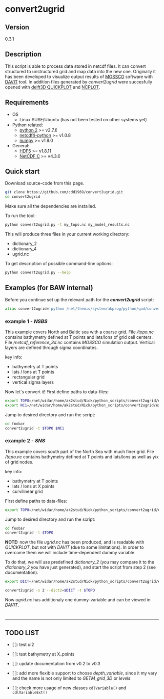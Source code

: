 # convert2ugrid
## Version
0.3.1

## Description
This script is able to process data stored in netcdf files. It can convert structured to unstructured grid and map data into the new one. Originally it has been developed to visualize output results of [MOSSCO](http://www.mossco.de/) software with [DAVIT](http://www.smileconsult.de/index.php?article_id=26&clang=1) tool. In addition files generated by *convert2ugrid* were succesfully opened with [delft3D QUICKPLOT](http://oss.deltares.nl/web/delft3d) and [NCPLOT](http://wiki.baw.de/methoden/index.php5/NCPLOT).

## Requirements

* OS
    * Linux SUSE/Ubuntu (has not been tested on other systems yet)
* Python related:
    * [python 2](https://www.python.org/) >= v2.7.6
    * [netcdf4-python](https://github.com/Unidata/netcdf4-python) >= v1.0.8
    * [numpy](http://www.numpy.org/) >= v1.8.0
* General:
    * [HDF5](https://www.hdfgroup.org/HDF5/) >= v1.8.11
    * [NetCDF C](https://github.com/Unidata/netcdf-c) >= v4.3.0


## Quick start
Download source-code from this page.
```sh
git clone https://github.com/cdd1969/convert2ugrid.git
cd convert2ugrid
```
Make sure all the dependencies are installed.

To run the tool:
```sh
python convert2ugrid.py -t my_topo.nc my_model_results.nc
```
This will produce three files in your current working directory:
* dictionary_2
* dictionary_4
* ugrid.nc

To get description of possible command-line options:
```sh
python convert2ugrid.py --help
```    

## Examples (for BAW internal)
Before you continue set up the relevant path for the ***convert2ugrid*** script:
```sh
alias convert2ugrid='python /net/themis/system/akprog/python/qad/convert2ugrid/convert2ugrid.py'
```
### example 1 - *NSBS*
This example covers North and Baltic sea with a coarse grid. File */topo.nc* contains bathymetry defined at T points and lats/lons of grid cell centers. File */netcdf_reference_3d.nc* contains *MOSSCO* simulation output. Vertical layers are defined through sigma coordinates.

key info:
- bathymetry at T points
- lats / lons at T points
- rectangular grid
- vertical sigma layers

Now let's convert it! First define paths to data-files:
```sh
export TOPO=/net/widar/home/ak2stud/Nick/python_scripts/convert2ugrid/examples/1_nsbs/data/topo.nc
export NC1=/net/widar/home/ak2stud/Nick/python_scripts/convert2ugrid/examples/1_nsbs/data/netcdf_reference_3d.nc
```
Jump to desired directory and run the script:
```sh
cd foobar
convert2ugrid -t $TOPO $NC1
```

### example 2 - *SNS*
This example covers south part of the North Sea with much finer grid. File */topo.nc* contains bathymetry defined at T points and lats/lons as well as y/x of grid nodes.

key info:
* bathymetry at T points
* lats / lons at X points
* curvilinear grid

First define paths to data-files:
```sh
export TOPO=/net/widar/home/ak2stud/Nick/python_scripts/convert2ugrid/examples/2_sns/data/topo_extended.nc
```
Jump to desired directory and run the script:
```sh
cd foobar
convert2ugrid -t $TOPO
```
**NOTE:** now the file *ugrid.nc* has been produced, and is readable with *QUICKPLOT*, but not with *DAVIT* (due to some limitations). In order to overcome them we will include time-dependent dummy variable.

To do that, we will use predefined *dictionary_2* (you may compare it to the *dictionary_2* you have just generated), and start the script from step 2 (see documentation).
```sh
export DICT=/net/widar/home/ak2stud/Nick/python_scripts/convert2ugrid/examples/2_sns/data/dictionary_2
```
```sh
convert2ugrid -s 2 --dict2=$DICT -t $TOPO
```

Now *ugrid.nc* has additionaly one dummy-variable and can be viewed in *DAVIT*. 
#
---
## TODO LIST

- [ ]: test ui2

- [ ]: test bathymetry at X_points

- [ ]: update documentation from v0.2 to v0.3

- [ ]: add more flexible support to choose *depth\_variable*, since it my vary and the name is not only limited to *GETM\_grid\_3D* or *levels*

- [ ]: check more usage of new classes ```cdlVariable()``` and ```cdlVariableExt()```

